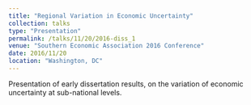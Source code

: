 ```yaml
---
title: "Regional Variation in Economic Uncertainty"
collection: talks
type: "Presentation"
permalink: /talks/11/20/2016-diss_1
venue: "Southern Economic Association 2016 Conference"
date: 2016/11/20
location: "Washington, DC"
---
```


Presentation of early dissertation results, on the variation of economic uncertainty at sub-national levels.
